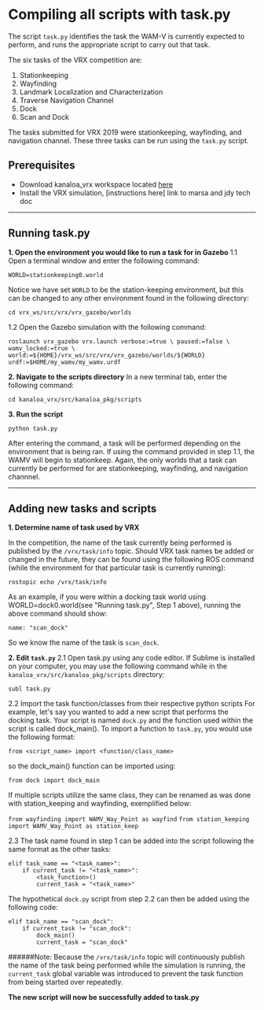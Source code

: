 # Compiling all scripts with task.py
The script `task.py` identifies the task the WAM-V is currently expected to perform, and runs the appropriate script to carry out that task. 

The six tasks of the VRX competition are:
1. Stationkeeping
2. Wayfinding
3. Landmark Localization and Characterization
4. Traverse Navigation Channel
5. Dock
6. Scan and Dock

The tasks submitted for VRX 2019 were stationkeeping, wayfinding, and navigation channel. These three tasks can be run using the `task.py` script.


## Prerequisites

- Download kanaloa_vrx workspace located [here](https://github.com/riplaboratory/KanaloaVrx2019/tree/master/kanaloa_vrx)
- Install the VRX simulation, [instructions here] link to marsa and jdy tech doc

<hr>

## Running task.py
__1. Open the environment you would like to run a task for in Gazebo__
1.1 Open a terminal window and enter the following command:

`WORLD=stationkeeping0.world`
      
Notice we have set `WORLD` to be the station-keeping environment, but this can be changed to any other environment found in the following directory:

 `cd vrx_ws/src/vrx/vrx_gazebo/worlds`
 
 1.2 Open the Gazebo simulation with the following command:

`roslaunch vrx_gazebo vrx.launch verbose:=true \
      paused:=false \
      wamv_locked:=true \
      world:=${HOME}/vrx_ws/src/vrx/vrx_gazebo/worlds/${WORLD} urdf:=$HOME/my_wamv/my_wamv.urdf`


__2. Navigate to the scripts directory__
In a new terminal tab, enter the following command:

	cd kanaloa_vrx/src/kanaloa_pkg/scripts

__3. Run the script__

	python task.py
	
After entering the command, a task will be performed depending on the environment that is being ran. If using the command provided in step 1.1, the WAMV will begin to stationkeep. Again, the only worlds that a task can currently be performed for are stationkeeping, wayfinding, and navigation channnel.
	
<hr>

## Adding new tasks and scripts
__1. Determine name of task used by VRX__

In the competition, the name of the task currently being performed is published by the `/vrx/task/info` topic. Should VRX task names be added or changed in the future, they can be found using the following ROS command (while the environment for that particular task is currently running):

	rostopic echo /vrx/task/info
	
As an example, if you were within a docking task world using WORLD=dock0.world(see "Running task.py", Step 1 above), running the above command should show:

	name: "scan_dock"
	
So we know the name of the task is `scan_dock`.

__2. Edit `task.py`__
2.1 Open task.py using any code editor. If Sublime  is installed on your computer, you may use the following command while in the `kanaloa_vrx/src/kanaloa_pkg/scripts` directory:

`subl task.py`

2.2 Import the task function/classes from their respective python scripts 
For example, let's say you wanted to add a new script that performs the docking task. Your script is named `dock.py` and the function used within the script is called dock_main(). To import a function to `task.py`, you would use the following format:

`from <script_name> import <function/class_name>`

so the dock_main() function can be imported using:

`from dock import dock_main`

If multiple scripts utilize the same class, they can be renamed as was done with station_keeping and wayfinding, exemplified below:

`from wayfinding import WAMV_Way_Point as wayfind`
`from station_keeping import WAMV_Way_Point as station_keep`


2.3 The task name found in step 1 can be added into the script following the same format as the other tasks:

	elif task_name == "<task_name>":
		if current_task != "<task_name>":
			<task_function>()
			current_task = "<task_name>"
			
The hypothetical `dock.py` script from step 2.2 can then be added using the following code:

	elif task_name == "scan_dock":
		if current_task != "scan_dock":
			dock_main()
			current_task = "scan_dock" 

######Note: Because the `/vrx/task/info` topic will continuously publish the name of the task being performed while the simulation is running, the `current_task` global variable was introduced to prevent the task function from being started over repeatedly.

__The new script will now be successfully added to task.py__
